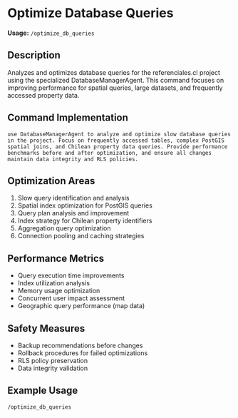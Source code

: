 # Optimize Database Queries

**Usage:** `/optimize_db_queries`

## Description
Analyzes and optimizes database queries for the referenciales.cl project using the specialized DatabaseManagerAgent. This command focuses on improving performance for spatial queries, large datasets, and frequently accessed property data.

## Command Implementation
```
use DatabaseManagerAgent to analyze and optimize slow database queries in the project. Focus on frequently accessed tables, complex PostGIS spatial joins, and Chilean property data queries. Provide performance benchmarks before and after optimization, and ensure all changes maintain data integrity and RLS policies.
```

## Optimization Areas
1. Slow query identification and analysis
2. Spatial index optimization for PostGIS queries
3. Query plan analysis and improvement
4. Index strategy for Chilean property identifiers
5. Aggregation query optimization
6. Connection pooling and caching strategies

## Performance Metrics
- Query execution time improvements
- Index utilization analysis
- Memory usage optimization
- Concurrent user impact assessment
- Geographic query performance (map data)

## Safety Measures
- Backup recommendations before changes
- Rollback procedures for failed optimizations
- RLS policy preservation
- Data integrity validation

## Example Usage
```
/optimize_db_queries
```